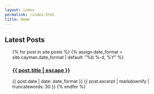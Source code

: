 ```yaml
---
layout: index
permalink: /index.html 
title: Home
---
```


<h2>Latest Posts</h2>
  <ul>
    {% for post in site.posts %}
    {% assign date_format = site.cayman.date_format | default: "%b %-d, %Y" %}
      <!-- <li> -->
          <h3>
              <a class="post-link" href="{{ site.baseurl }}{{ post.url}}" title="{{ post.title }}">{{ post.title | escape }}</a>
          </h3>
          <span class="post-meta">{{ post.date | date: date_format }}
              </span>
          {{ post.excerpt | markdownify | truncatewords: 30 }}
      <!-- </li> -->
    {% endfor %}
  <ul>
